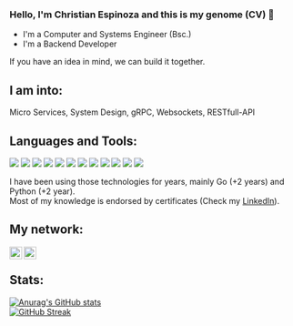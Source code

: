 ### Hello, I'm Christian Espinoza and this is my genome (CV) 👋 



- I'm a Computer and Systems Engineer (Bsc.)
- I'm a Backend Developer  

If you have an idea in mind, we can build it together.


## I am into:  
Micro Services, System Design, gRPC, Websockets, RESTfull-API 


## Languages and Tools:  

<img src = "https://img.shields.io/badge/Go-00ADD8?style=flat&logo=go&logoColor=white"> <img src = "https://img.shields.io/badge/Python-3776AB?style=flat&logo=python&logoColor=white">
<img src="https://img.shields.io/badge/Docker-blue?style=flat&logo=docker&logoColor=white">
<img src="https://img.shields.io/badge/FastAPI-00ADD8?style=flat&logo=fastapi&logoColor=white">
<img src="https://img.shields.io/badge/MongoDB-4EA94B?style=flat&logo=mongodb&logoColor=white">
<img src="https://img.shields.io/badge/MySQL-005C84?style=flat&logo=mysql&logoColor=white">
<img src="https://img.shields.io/badge/PostgreSQL-316192?style=flat&logo=postgresql&logoColor=white">
<img src="https://img.shields.io/badge/HTML5-E34F26?style=flat&logo=html5&logoColor=white">
<img src="https://img.shields.io/badge/CSS3-1572B6?style=flat&logo=css3&logoColor=white">
<img src="https://img.shields.io/badge/JavaScript-323330?style=flat&logo=javascript&logoColor=F7DF1E">
<img src="https://img.shields.io/badge/Git-F1502F?style=flat&logo=git&logoColor=white">
<img src="https://img.shields.io/badge/GitHub-100000?style=flat&logo=github&logoColor=white">

I have been using those technologies for years, mainly Go (+2 years) and Python (+2 year).  
Most of my knowledge is endorsed by certificates (Check my [LinkedIn](https://www.linkedin.com/in/christian-gonzalo-espinoza-cadillo-a29702234/)).



## My network:

[<img align="left" alt="Sabesan | LinkedIn" height="22px" src="https://cdn.jsdelivr.net/npm/simple-icons@v3/icons/linkedin.svg" />](https://www.linkedin.com/in/christian-gonzalo-espinoza-cadillo-a29702234/)
[<img align="left" alt="Sabesan | Facebook" height="22px" src="https://cdn.jsdelivr.net/npm/simple-icons@3.13.0/icons/facebook.svg" />](https://www.linkedin.com/in/christian-gonzalo-espinoza-cadillo-a29702234/)
</br>
## Stats:  

[![Anurag's GitHub stats](https://github-readme-stats.vercel.app/api?username=ChrisCodeX&show_icons=true&theme=chartreuse-dark)](https://github.com/anuraghazra/github-readme-stats)  
[![GitHub Streak](https://github-readme-streak-stats.herokuapp.com/?user=ChrisCodeX&theme=chartreuse-dark)](https://git.io/streak-stats)
